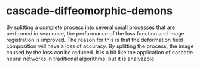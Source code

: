 # cascade-diffeomorphic-demons

By splitting a complete process into several small processes that are performed in sequence, the performance of the loss function and image registration is improved. The reason for this is that the deformation field composition  will have a loss of accuracy. By splitting the process, the image caused by the loss can be reduced. It is a bit like the application of cascade neural networks in traditional algorithms, but it is analyzable.